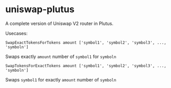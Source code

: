 # uniswap-plutus
A complete version of Uniswap V2 router in Plutus.


Usecases: 

```SwapExactTokensForTokens amount ['symbol1', 'symbol2', 'symbol3', ..., 'symboln']```

Swaps exactly `amount` number of `symbol1` for `symboln`


```SwapTokensForExactTokens amount ['symbol1', 'symbol2', 'symbol3', ..., 'symboln']```

Swaps `symbol1` for exactly `amount` number of `symboln`
